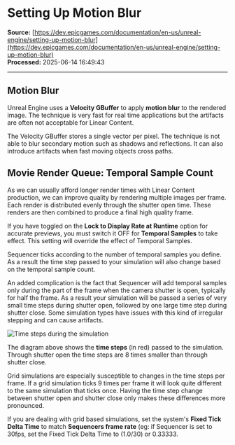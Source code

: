 # Setting Up Motion Blur

**Source:** [https://dev.epicgames.com/documentation/en-us/unreal-engine/setting-up-motion-blur](https://dev.epicgames.com/documentation/en-us/unreal-engine/setting-up-motion-blur)  
**Processed:** 2025-06-14 16:49:43

---

## Motion Blur

Unreal Engine uses a **Velocity GBuffer** to apply **motion blur** to the rendered image. The technique is very fast for real time applications but the artifacts are often not acceptable for Linear Content.

The Velocity GBuffer stores a single vector per pixel. The technique is not able to blur secondary motion such as shadows and reflections. It can also introduce artifacts when fast moving objects cross paths.

## Movie Render Queue: Temporal Sample Count

As we can usually afford longer render times with Linear Content production, we can improve quality by rendering multiple images per frame. Each render is distributed evenly through the shutter open time. These renders are then combined to produce a final high quality frame.

If you have toggled on the **Lock to Display Rate at Runtime** option for accurate previews, you must switch it OFF for **Temporal Samples** to take effect. This setting will override the effect of Temporal Samples.

Sequencer ticks according to the number of temporal samples you define. As a result the time step passed to your simulation will also change based on the temporal sample count.

An added complication is the fact that Sequencer will add temporal samples only during the part of the frame when the camera shutter is open, typically for half the frame. As a result your simulation will be passed a series of very small time steps during shutter open, followed by one large time step during shutter close. Some simulation types have issues with this kind of irregular stepping and can cause artifacts.

![Time steps during the simulation](https://d1iv7db44yhgxn.cloudfront.net/documentation/images/110a4b40-4989-4cc0-bcdf-757596e549ad/timeline_v2.png)

The diagram above shows the **time steps** (in red) passed to the simulation. Through shutter open the time steps are 8 times smaller than through shutter close.

Grid simulations are especially susceptible to changes in the time steps per frame. If a grid simulation ticks 9 times per frame it will look quite different to the same simulation that ticks once. Having the time step change between shutter open and shutter close only makes these differences more pronounced.

If you are dealing with grid based simulations, set the system's **Fixed Tick Delta Time** to match **Sequencers frame rate** (eg: if Sequencer is set to 30fps, set the Fixed Tick Delta Time to (1.0/30) or 0.33333.